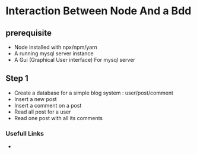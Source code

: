 # Interaction Between Node And a Bdd

## prerequisite
* Node installed with npx/npm/yarn 
* A running mysql server instance
* A Gui (Graphical User interface) For mysql server

## Step 1
* Create a database for a simple blog system : user/post/comment
* Insert a new post
* Insert a comment on a post
* Read all post for a user
* Read one post with all its comments 

### Usefull Links
* 
